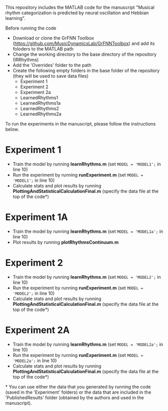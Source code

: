 This repository includes the MATLAB code for the manuscript "Musical rhythm categorization is predicted by neural oscillation and Hebbian learning".

Before running the code
* Download or clone the GrFNN Toolbox (https://github.com/MusicDynamicsLab/GrFNNToolbox) and add its foloders to the MATLAB path
* Change the working directory to the base directory of the repository (IRRhythms)
* Add the 'Overrides' folder to the path
* Create the following empty folders in the base folder of the repository (they will be used to save data files)
  - Experiment 1
  - Experiment 2
  - Experiment 2a
  - LearnedRhythms1
  - LearnedRhythms1a
  - LearnedRhythms2
  - LearnedRhythms2a

To run the experiments in the manuscript, please follow the instructions below.

# Experiment 1
* Train the model by running **learnRhythms.m** (set `MODEL = 'MODEL1';` in line 10)
* Run the experiment by running **runExperiment.m** (set `MODEL = 'MODEL1';` in line 10)
* Calculate stats and plot results by running **PlottingAndStatisticalCalculationFinal.m** (specify the data file at the top of the code*)

# Experiment 1A
* Train the model by running **learnRhythms.m** (set `MODEL = 'MODEL1a';` in line 10)
* Plot results by running **plotRhythmsContinuum.m**

# Experiment 2
* Train the model by running **learnRhythms.m** (set `MODEL = 'MODEL2';` in line 10)
* Run the experiment by running **runExperiment.m** (set `MODEL = 'MODEL2';` in line 10)
* Calculate stats and plot results by running **PlottingAndStatisticalCalculationFinal.m** (specify the data file  at the top of the code*)

# Experiment 2A
* Train the model by running **learnRhythms.m** (set `MODEL = 'MODEL2a';` in line 10)
* Run the experiment by running **runExperiment.m** (set `MODEL = 'MODEL2a';` in line 10)
* Calculate stats and plot results by running **PlottingAndStatisticalCalculationFinal.m** (specify the data file  at the top of the code*)

\* You can use either the data that you generated by running the code (saved in the 'Experiment' folders) or the data that are included in the 'PublishedResults' folder (obtained by the authors and used in the manuscript).
